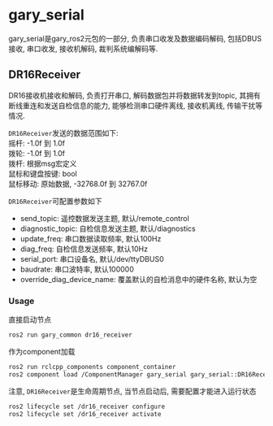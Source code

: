 # gary_serial

gary_serial是gary_ros2元包的一部分, 负责串口收发及数据编码解码, 包括DBUS接收, 串口收发, 接收机解码, 裁判系统编解码等.

## DR16Receiver

DR16接收机接收和解码, 负责打开串口, 解码数据包并将数据转发到topic, 其拥有断线重连和发送自检信息的能力, 能够检测串口硬件离线, 接收机离线, 传输干扰等情况.

`DR16Receiver`发送的数据范围如下:  
摇杆: -1.0f 到 1.0f  
拨轮: -1.0f 到 1.0f  
拨杆: 根据msg宏定义  
鼠标和键盘按键: bool  
鼠标移动: 原始数据, -32768.0f 到 32767.0f  

`DR16Receiver`可配置参数如下

* send_topic: 遥控数据发送主题, 默认/remote_control
* diagnostic_topic: 自检信息发送主题, 默认/diagnostics
* update_freq: 串口数据读取频率, 默认100Hz
* diag_freq: 自检信息发送频率, 默认10Hz
* serial_port: 串口设备名, 默认/dev/ttyDBUS0
* baudrate: 串口波特率, 默认100000
* override_diag_device_name: 覆盖默认的自检消息中的硬件名称, 默认为空


### Usage

直接启动节点
```bash
ros2 run gary_common dr16_receiver
```

作为component加载
```bash
ros2 run rclcpp_components component_container
ros2 component load /ComponentManager gary_serial gary_serial::DR16Receiver
```

注意, `DR16Receiver`是生命周期节点, 当节点启动后, 需要配置才能进入运行状态
```bash
ros2 lifecycle set /dr16_receiver configure
ros2 lifecycle set /dr16_receiver activate
```
